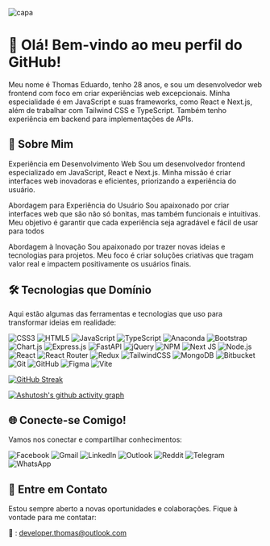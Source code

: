 
![capa](https://github.com/user-attachments/assets/dee28c36-2eec-479f-b887-f12775136858)

# 👋 Olá! Bem-vindo ao meu perfil do GitHub!

Meu nome é Thomas Eduardo, tenho 28 anos, e sou um desenvolvedor web frontend com foco em criar experiências web excepcionais. Minha especialidade é em JavaScript e suas frameworks, como React e Next.js, além de trabalhar com Tailwind CSS e TypeScript. Também tenho experiência em backend para implementações de APIs.


## 🌟 Sobre Mim

Experiência em Desenvolvimento Web
Sou um desenvolvedor frontend especializado em JavaScript, React e Next.js. Minha missão é criar interfaces web inovadoras e eficientes, priorizando a experiência do usuário. 

Abordagem para Experiência do Usuário
Sou apaixonado por criar interfaces web que são não só bonitas, mas também funcionais e intuitivas. Meu objetivo é garantir que cada experiência seja agradável e fácil de usar para todos

Abordagem à Inovação
Sou apaixonado por trazer novas ideias e tecnologias para projetos. Meu foco é criar soluções criativas que tragam valor real e impactem positivamente os usuários finais. 

## 🛠️ Tecnologias que Domínio


Aqui estão algumas das ferramentas e tecnologias que uso para transformar ideias em realidade:

![CSS3](https://img.shields.io/badge/css3-%231572B6.svg?logo=css3&logoColor=white&style=for-the-badge)
![HTML5](https://img.shields.io/badge/html5-%23E34F26.svg?logo=html5&logoColor=white&style=for-the-badge)
![JavaScript](https://img.shields.io/badge/javascript-%23323330.svg?logo=javascript&logoColor=%23F7DF1E&style=for-the-badge)
![TypeScript](https://img.shields.io/badge/typescript-%23007ACC.svg?logo=typescript&logoColor=white&style=for-the-badge)
![Anaconda](https://img.shields.io/badge/Anaconda-%2344A833.svg?logo=anaconda&logoColor=white&style=for-the-badge)
![Bootstrap](https://img.shields.io/badge/bootstrap-%23563D7C.svg?logo=bootstrap&logoColor=white&style=for-the-badge)
![Chart.js](https://img.shields.io/badge/chart.js-F5788D.svg?logo=chart.js&logoColor=white&style=for-the-badge)
![Express.js](https://img.shields.io/badge/express.js-%23404d59.svg?logo=express&logoColor=%2361DAFB&style=for-the-badge)
![FastAPI](https://img.shields.io/badge/FastAPI-005571?logo=fastapi&style=for-the-badge)
![jQuery](https://img.shields.io/badge/jquery-%230769AD.svg?logo=jquery&logoColor=white&style=for-the-badge)
![NPM ](https://img.shields.io/badge/NPM-%23000000.svg?logo=npm&logoColor=white&style=for-the-badge)
![Next JS ](https://img.shields.io/badge/Next-black?logo=next.js&logoColor=white&style=for-the-badge)
![Node.js ](https://img.shields.io/badge/node.js-6DA55F?logo=node.js&logoColor=white&style=for-the-badge)
![React](https://img.shields.io/badge/react-%2320232a.svg?logo=react&logoColor=%2361DAFB&style=for-the-badge)
![React Router](https://img.shields.io/badge/React_Router-CA4245?logo=react-router&logoColor=white&style=for-the-badge)
![Redux](https://img.shields.io/badge/redux-%23593d88.svg?logo=redux&logoColor=white&style=for-the-badge)
![TailwindCSS](https://img.shields.io/badge/tailwindcss-%2338B2AC.svg?logo=tailwind-css&logoColor=white&style=for-the-badge)
![MongoDB](https://img.shields.io/badge/MongoDB-%234ea94b.svg?logo=mongodb&logoColor=white&style=for-the-badge)
![Bitbucket](https://img.shields.io/badge/bitbucket-%230047B3.svg?logo=bitbucket&logoColor=white&style=for-the-badge)
![Git](https://img.shields.io/badge/git-%23F05033.svg?logo=git&logoColor=white&style=for-the-badge)
![GitHub](https://img.shields.io/badge/github-%23121011.svg?logo=github&logoColor=white&style=for-the-badge)
![Figma](https://img.shields.io/badge/figma-%23F24E1E.svg?style=for-the-badge&logo=figma&logoColor=white)
![Vite](https://img.shields.io/badge/vite-%23064F5F.svg?style=for-the-badge&logo=vite&logoColor=white)

<a href="https://git.io/streak-stats"><img src="https://streak-stats.demolab.com?user=devthmedu&hide_border=verdadeiro&card_width=700&card_height=100" alt="GitHub Streak" /></a>

[![Ashutosh's github activity graph](https://github-readme-activity-graph.vercel.app/graph?username=devthmedu&bg_color=000000&color=9da0d8&line=224cf7&point=ffffff&area=true&hide_border=true)](https://github.com/ashutosh00710/github-readme-activity-graph)

## 🌐 Conecte-se Comigo!



Vamos nos conectar e compartilhar conhecimentos:

![Facebook](https://img.shields.io/badge/Facebook-%231877F2.svg?logo=Facebook&logoColor=white&style=for-the-badge)
![Gmail](https://img.shields.io/badge/Gmail-D14836?logo=gmail&logoColor=white&style=for-the-badge)
![LinkedIn](https://img.shields.io/badge/linkedin-%230077B5.svg?logo=linkedin&logoColor=white&style=for-the-badge)
![Outlook](https://img.shields.io/badge/Microsoft_Outlook-0078D4?logo=microsoft-outlook&logoColor=white&style=for-the-badge)
![Reddit](https://img.shields.io/badge/Reddit-FF4500?logo=reddit&logoColor=white&style=for-the-badge)
![Telegram](https://img.shields.io/badge/Telegram-2CA5E0?logo=telegram&logoColor=white&style=for-the-badge)
![WhatsApp](https://img.shields.io/badge/WhatsApp-25D366?logo=whatsapp&logoColor=white&style=for-the-badge)

## 📩 Entre em Contato

Estou sempre aberto a novas oportunidades e colaborações. Fique à vontade para me contatar:

📧 : [developer.thomas@outlook.com](mailto:developer.thomas@outlook.com)
